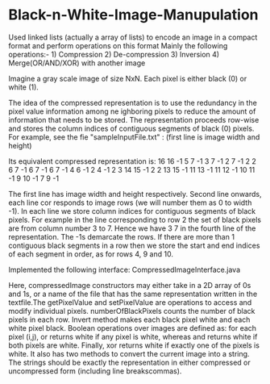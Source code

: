 # Black-n-White-Image-Manupulation
Used linked lists (actually a array of lists) to encode an image in a compact format and perform operations on this format Mainly the following operations:- 1) Compression 2) De-compression 3) Inversion 4) Merge(OR/AND/XOR) with another image

Imagine a gray scale image of size NxN. Each pixel is either black (0) or white (1).

The idea of the compressed representation is to use the redundancy in the pixel value information among ne ighboring pixels to reduce the amount of information that needs to be stored. The representation proceeds row-wise and stores the column indices of contiguous segments of black (0) pixels. For example, see the fie "sampleInputFile.txt" : (first line is image width and height)

Its equivalent compressed representation is: 16 16 -1 5 7 -1 3 7 -1 2 7 -1 2 2 6 7 -1 6 7 -1 6 7 -1 4 6 -1 2 4 -1 2 3 14 15 -1 2 2 13 15 -1 11 13 -1 11 12 -1 10 11 -1 9 10 -1 7 9 -1

The first line has image width and height respectively. Second line onwards, each line cor responds to image rows (we will number them as 0 to width -1). In each line we store column indices for contiguous segments of black pixels. For example in the line corresponding to row 2 the set of black pixels are from column number 3 to 7. Hence we have 3 7 in the fourth line of the representation. The -1s demarcate the rows. If there are more than 1 contiguous black segments in a row then we store the start and end indices of each segment in order, as for rows 4, 9 and 10.

Implemented the following interface: CompressedImageInterface.java


Here, compressedImage constructors may either take in a 2D array of 0s and 1s, or a name of the file that has the same representation written in the textfile.The getPixelValue and setPixelValue are operations to access and modify individual pixels. numberOfBlackPixels counts the number of black pixels in each row. Invert method makes each black pixel white and each white pixel black. Boolean operations over images are defined as: for each pixel (i,j), or returns white if any pixel is white, whereas and returns white if both pixels are white. Finally, xor returns white if exactly one of the pixels is white. It also has two methods to convert the current image into a string. The strings should be exactly the representation in either compressed or uncompressed form (including line breakscommas).

